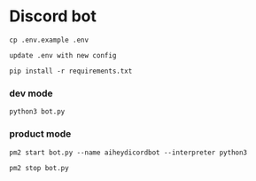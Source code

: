 
# Discord bot
```
cp .env.example .env
```
```
update .env with new config
```
```
pip install -r requirements.txt
```
### dev mode
```
python3 bot.py
```
### product mode
```
pm2 start bot.py --name aiheydicordbot --interpreter python3
```
```
pm2 stop bot.py
```
